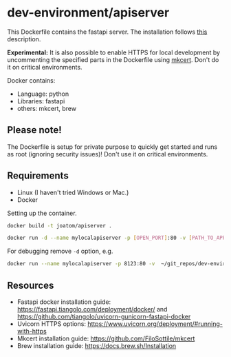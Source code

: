 # dev-environment/apiserver
This Dockerfile contains the fastapi server. The installation follows [this](https://fastapi.tiangolo.com/deployment/docker/) description. 

**Experimental:** It is also possible to enable HTTPS for local development by uncommenting the specified parts in the Dockerfile using [mkcert](https://github.com/FiloSottile/mkcert). Don't do it on critical environments.

Docker contains:

- Language: python
- Libraries: fastapi
- others: mkcert, brew

## Please note!
The Dockerfile is setup for private purpose to quickly get started and runs as root (ignoring security issues)! Don't use it on critical environments.

## Requirements
- Linux (I haven't tried Windows or Mac.)
- Docker

Setting up the container.
```bash
docker build -t joatom/apiserver .

docker run -d --name mylocalapiserver -p [OPEN_PORT]:80 -v [PATH_TO_APP]/app:/app joatom/apiserver
```

For debugging remove `-d` option, e.g.
```bash
docker run --name mylocalapiserver -p 8123:80 -v  ~/git_repos/dev-environments/apiserver/app:/app joatom/apiserver
```


## Resources
- Fastapi docker installation guide: https://fastapi.tiangolo.com/deployment/docker/ and https://github.com/tiangolo/uvicorn-gunicorn-fastapi-docker
- Uvicorn HTTPS options: https://www.uvicorn.org/deployment/#running-with-https
- Mkcert installation guide: https://github.com/FiloSottile/mkcert
- Brew installation guide: https://docs.brew.sh/Installation